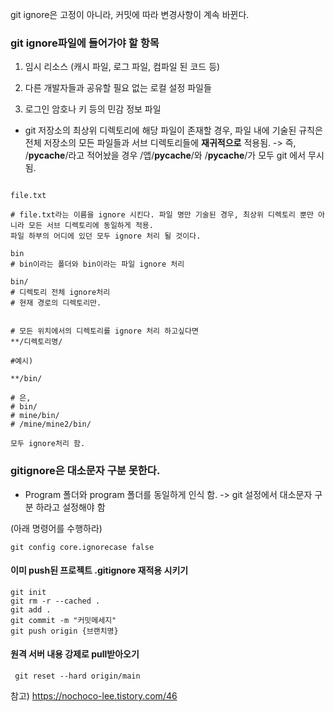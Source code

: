 git ignore은 고정이 아니라, 커밋에 따라 변경사항이 계속 바뀐다.


### git ignore파일에 들어가야 할 항목

1. 임시 리소스 
(캐시 파일, 로그 파일, 컴파일 된 코드 등)

2. 다른 개발자들과 공유할 필요 없는 로컬 설정 파일들 

3. 로그인 암호나 키 등의 민감 정보 파일 

- git 저장소의 최상위 디렉토리에 해당 파일이 존재할 경우, 파일 내에 기술된 규칙은 전체 저장소의 모든 파일들과 서브 디렉토리들에 **재귀적으로** 적용됨. 
-> 즉, /__pycache__/라고 적어놨을 경우 /앱/__pycache__/와 /__pycache__/가 모두 git 에서 무시됨.

```.gitignore

file.txt

# file.txt라는 이름을 ignore 시킨다. 파일 명만 기술된 경우, 최상위 디렉토리 뿐만 아니라 모든 서브 디렉토리에 동일하게 적용.
파일 하부의 어디에 있던 모두 ignore 처리 될 것이다.

bin
# bin이라는 폴더와 bin이라는 파일 ignore 처리

bin/ 
# 디렉토리 전체 ignore처리
# 현재 경로의 디렉토리만.


# 모든 위치에서의 디렉토리를 ignore 처리 하고싶다면
**/디렉토리명/

#예시)

**/bin/

# 은,
# bin/
# mine/bin/
# /mine/mine2/bin/

모두 ignore처리 함.

```

### gitignore은 대소문자 구분 못한다. 
- Program 폴더와 program 폴더를 동일하게 인식 함.
-> git 설정에서 대소문자 구분 하라고 설정해야 함 

(아래 명령어를 수행하라)
```
git config core.ignorecase false
```

#### 이미 push된 프로젝트 .gitignore 재적용 시키기 

```
git init
git rm -r --cached .
git add . 
git commit -m "커밋메세지"
git push origin {브랜치명}
```

#### 원격 서버 내용 강제로 pull받아오기 

```
 git reset --hard origin/main
```

참고) https://nochoco-lee.tistory.com/46
